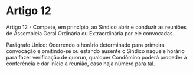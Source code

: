 # Artigo 12

Artigo 12 - Compete, em princípio, ao Síndico abrir e conduzir as reuniões de Assembleia Geral Ordinária ou Extraordinária por ele convocadas.

Parágrafo Único: Ocorrendo o horário determinado para primeira convocação e omitindo-se ou estando ausente o Síndico naquele horário para fazer verificação de quorun, qualquer Condômino poderá proceder à conferência e dar início à reunião, caso haja número para tal.
